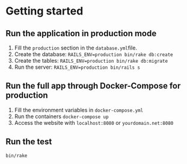 Getting started
===============

Run the application in production mode
--------------------------------------

1. Fill the `production` section in the `database.yml`file.
2. Create the database: `RAILS_ENV=production bin/rake db:create`
3. Create the tables: `RAILS_ENV=production bin/rake db:migrate`
4. Run the server: `RAILS_ENV=production bin/rails s`

Run the full app through Docker-Compose for production
------------------------------------------------------

1. Fill the environment variables in `docker-compose.yml`
2. Run the containers `docker-compose up`
3. Access the website with `localhost:8080` or `yourdomain.net:8080`

Run the test
------------

`bin/rake`
